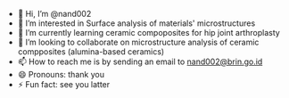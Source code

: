 - 👋 Hi, I’m @nand002
- 👀 I’m interested in Surface analysis of materials' microstructures
- 🌱 I’m currently learning ceramic compoposites for hip joint arthroplasty
- 💞️ I’m looking to collaborate on microstructure analysis of ceramic compposites (alumina-based ceramics)
- 📫 How to reach me is by sending an email to nand002@brin.go.id
- 😄 Pronouns: thank you
- ⚡ Fun fact: see you latter 

<!---
nand002/nand002 is a ✨ special ✨ repository because its `README.md` (this file) appears on your GitHub profile.
You can click the Preview link to take a look at your changes.
--->
